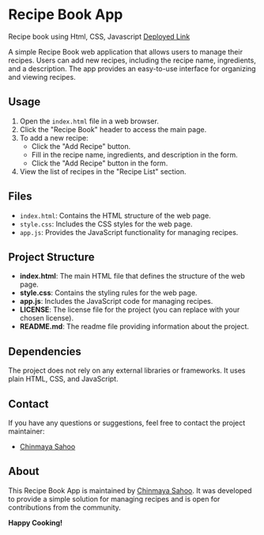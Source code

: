 
# Recipe Book App
Recipe book using Html, CSS, Javascript
[Deployed Link](https://65746f70bb4575639f524c8d--cute-babka-218ffa.netlify.app/)

A simple Recipe Book web application that allows users to manage their recipes. Users can add new recipes, including the recipe name, ingredients, and a description. The app provides an easy-to-use interface for organizing and viewing recipes.

## Usage

1. Open the `index.html` file in a web browser.
2. Click the "Recipe Book" header to access the main page.
3. To add a new recipe:
   - Click the "Add Recipe" button.
   - Fill in the recipe name, ingredients, and description in the form.
   - Click the "Add Recipe" button in the form.
4. View the list of recipes in the "Recipe List" section.

## Files

- `index.html`: Contains the HTML structure of the web page.
- `style.css`: Includes the CSS styles for the web page.
- `app.js`: Provides the JavaScript functionality for managing recipes.

## Project Structure

- **index.html**: The main HTML file that defines the structure of the web page.
- **style.css**: Contains the styling rules for the web page.
- **app.js**: Includes the JavaScript code for managing recipes.
- **LICENSE**: The license file for the project (you can replace with your chosen license).
- **README.md**: The readme file providing information about the project.

## Dependencies

The project does not rely on any external libraries or frameworks. It uses plain HTML, CSS, and JavaScript.

## Contact

If you have any questions or suggestions, feel free to contact the project maintainer:

- [Chinmaya Sahoo](chinmayasahoo.v@gmail.com)

## About

This Recipe Book App is maintained by [Chinmaya Sahoo](chinmayasahoo.v@gmail.com). It was developed to provide a simple solution for managing recipes and is open for contributions from the community.

**Happy Cooking!**

